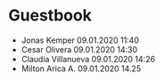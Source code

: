 # Guestbook

- Jonas Kemper 09.01.2020 11:40
- Cesar Olivera 09.01.2020 14:30
- Claudia Villanueva 09.01.2020 14:26
- Milton Arica A. 09.01.2020 14.25

